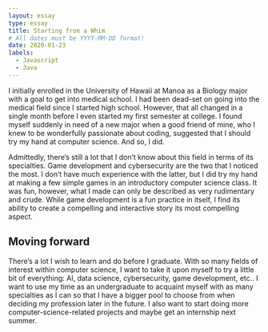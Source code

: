 ```yaml
---
layout: essay
type: essay
title: Starting from a Whim
# All dates must be YYYY-MM-DD format!
date: 2020-01-23
labels:
  - Javascript
  - Java
---
```



I initially enrolled in the University of Hawaii at Manoa as a Biology major with a goal to get into medical school. I had been dead-set on going into the medical field since I started high school. However, that all changed in a single month before I even started my first semester at college. I found myself suddenly in need of a new major when a good friend of mine, who I knew to be wonderfully passionate about coding, suggested that I should try my hand at computer science. And so, I did. 

Admittedly, there’s still a lot that I don’t know about this field in terms of its specialties. Game development and cybersecurity are the two that I noticed the most. I don’t have much experience with the latter, but I did try my hand at making a few simple games in an introductory computer science class. It was fun, however, what I made can only be described as very rudimentary and crude. While game development is a fun practice in itself, I find its ability to create a compelling and interactive story its most compelling aspect. 

## Moving forward
There’s a lot I wish to learn and do before I graduate. With so many fields of interest within computer science, I want to take it upon myself to try a little bit of everything: AI, data science, cybersecurity, game development, etc.. I want to use my time as an undergraduate to acquaint myself with as many specialties as I can so that I have a bigger pool to choose from when deciding my profession later in the future. I also want to start doing more computer-science-related projects and maybe get an internship next summer. 
